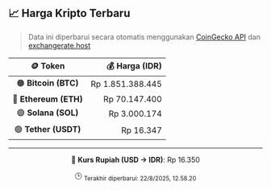

<!-- HARGA_KRIPTO -->
## 📈 Harga Kripto Terbaru

> Data ini diperbarui secara otomatis menggunakan [CoinGecko API](https://www.coingecko.com/) dan [exchangerate.host](https://exchangerate.host/)

<div align="center">

| 🪙 Token | 💰 Harga (IDR) |
|:------:|---------------:|
| 🟠 **Bitcoin (BTC)**   | Rp 1.851.388.445 |
| 🔵 **Ethereum (ETH)**  | Rp 70.147.400 |
| 🟣 **Solana (SOL)**    | Rp 3.000.174 |
| 🟢 **Tether (USDT)**   | Rp 16.347 |

---

💱 **Kurs Rupiah (USD → IDR)**: Rp 16.350

🕒 <sub>Terakhir diperbarui: 22/8/2025, 12.58.20</sub>

</div>
<!-- /HARGA_KRIPTO -->